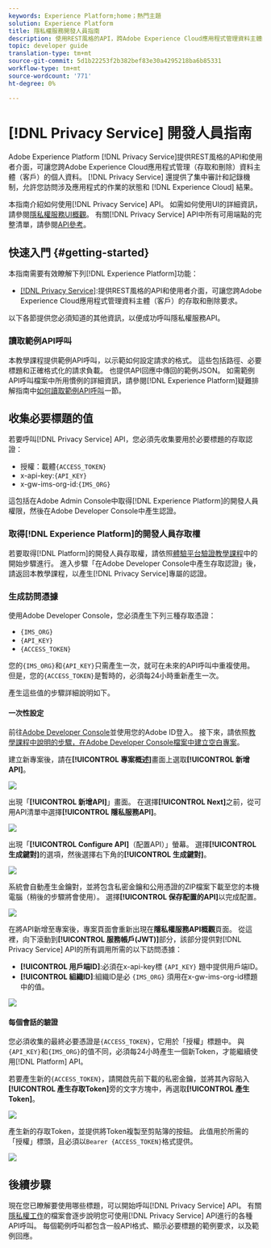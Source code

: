 ```yaml
---
keywords: Experience Platform;home；熱門主題
solution: Experience Platform
title: 隱私權服務開發人員指南
description: 使用REST風格的API，跨Adobe Experience Cloud應用程式管理資料主體的個人資料
topic: developer guide
translation-type: tm+mt
source-git-commit: 5d1b22253f2b382bef83e30a4295218ba6b85331
workflow-type: tm+mt
source-wordcount: '771'
ht-degree: 0%

---
```



# [!DNL Privacy Service] 開發人員指南

Adobe Experience Platform [!DNL Privacy Service]提供REST風格的API和使用者介面，可讓您跨Adobe Experience Cloud應用程式管理（存取和刪除）資料主體（客戶）的個人資料。 [!DNL Privacy Service] 還提供了集中審計和記錄機制，允許您訪問涉及應用程式的作業的狀態和 [!DNL Experience Cloud] 結果。

本指南介紹如何使用[!DNL Privacy Service] API。 如需如何使用UI的詳細資訊，請參閱[隱私權服務UI概觀](../ui/overview.md)。 有關[!DNL Privacy Service] API中所有可用端點的完整清單，請參閱[API參考](https://www.adobe.io/apis/experienceplatform/home/api-reference.html#!acpdr/swagger-specs/privacy-service.yaml)。

## 快速入門 {#getting-started}

本指南需要有效瞭解下列[!DNL Experience Platform]功能：

* [[!DNL Privacy Service]](../home.md):提供REST風格的API和使用者介面，可讓您跨Adobe Experience Cloud應用程式管理資料主體（客戶）的存取和刪除要求。

以下各節提供您必須知道的其他資訊，以便成功呼叫隱私權服務API。

### 讀取範例API呼叫

本教學課程提供範例API呼叫，以示範如何設定請求的格式。 這些包括路徑、必要標題和正確格式化的請求負載。 也提供API回應中傳回的範例JSON。 如需範例API呼叫檔案中所用慣例的詳細資訊，請參閱[!DNL Experience Platform]疑難排解指南中[如何讀取範例API呼叫](../../landing/troubleshooting.md)一節。

## 收集必要標題的值

若要呼叫[!DNL Privacy Service] API，您必須先收集要用於必要標題的存取認證：

* 授權：載體`{ACCESS_TOKEN}`
* x-api-key:`{API_KEY}`
* x-gw-ims-org-id:`{IMS_ORG}`

這包括在Adobe Admin Console中取得[!DNL Experience Platform]的開發人員權限，然後在Adobe Developer Console中產生認證。

### 取得[!DNL Experience Platform]的開發人員存取權

若要取得[!DNL Platform]的開發人員存取權，請依照[體驗平台驗證教學課程](https://www.adobe.com/go/platform-api-authentication-en)中的開始步驟進行。 進入步驟「在Adobe Developer Console中產生存取認證」後，請返回本教學課程，以產生[!DNL Privacy Service]專屬的認證。

### 生成訪問憑據

使用Adobe Developer Console，您必須產生下列三種存取憑證：

* `{IMS_ORG}`
* `{API_KEY}`
* `{ACCESS_TOKEN}`

您的`{IMS_ORG}`和`{API_KEY}`只需產生一次，就可在未來的API呼叫中重複使用。 但是，您的`{ACCESS_TOKEN}`是暫時的，必須每24小時重新產生一次。

產生這些值的步驟詳細說明如下。

#### 一次性設定

前往[Adobe Developer Console](https://www.adobe.com/go/devs_console_ui)並使用您的Adobe ID登入。 接下來，請依照[教學課程中說明的步驟，在Adobe Developer Console檔案中建立空白專案](https://www.adobe.io/apis/experienceplatform/console/docs.html#!AdobeDocs/adobeio-console/master/projects-empty.md)。

建立新專案後，請在&#x200B;**[!UICONTROL 專案概述]**&#x200B;畫面上選取&#x200B;**[!UICONTROL 新增API]**。

![](../images/api/getting-started/add-api-button.png)

出現「**[!UICONTROL 新增API]**」畫面。 在選擇&#x200B;**[!UICONTROL Next]**&#x200B;之前，從可用API清單中選擇&#x200B;**[!UICONTROL 隱私服務API]**。

![](../images/api/getting-started/add-privacy-service-api.png)

出現「**[!UICONTROL Configure API]**（配置API）」螢幕。 選擇&#x200B;**[!UICONTROL 生成鍵對]**&#x200B;的選項，然後選擇右下角的&#x200B;**[!UICONTROL 生成鍵對]**。

![](../images/api/getting-started/generate-key-pair.png)

系統會自動產生金鑰對，並將包含私密金鑰和公用憑證的ZIP檔案下載至您的本機電腦（稍後的步驟將會使用）。 選擇&#x200B;**[!UICONTROL 保存配置的API]**&#x200B;以完成配置。

![](../images/api/getting-started/key-pair-generated.png)

在將API新增至專案後，專案頁面會重新出現在&#x200B;**隱私權服務API概觀**&#x200B;頁面。 從這裡，向下滾動到&#x200B;**[!UICONTROL 服務帳戶(JWT)]**&#x200B;部分，該部分提供對[!DNL Privacy Service] API的所有調用所需的以下訪問憑據：

* **[!UICONTROL 用戶端ID]**:必須在x-api-key標 `{API_KEY}` 題中提供用戶端ID。
* **[!UICONTROL 組織ID]**:組織ID是必 `{IMS_ORG}` 須用在x-gw-ims-org-id標題中的值。

![](../images/api/getting-started/jwt-credentials.png)

#### 每個會話的驗證

您必須收集的最終必要憑證是`{ACCESS_TOKEN}`，它用於「授權」標題中。 與`{API_KEY}`和`{IMS_ORG}`的值不同，必須每24小時產生一個新Token，才能繼續使用[!DNL Platform] API。

若要產生新的`{ACCESS_TOKEN}`，請開啟先前下載的私密金鑰，並將其內容貼入&#x200B;**[!UICONTROL 產生存取Token]**&#x200B;旁的文字方塊中，再選取&#x200B;**[!UICONTROL 產生Token]**。

![](../images/api/getting-started/paste-private-key.png)

產生新的存取Token，並提供將Token複製至剪貼簿的按鈕。 此值用於所需的「授權」標頭，且必須以`Bearer {ACCESS_TOKEN}`格式提供。

![](../images/api/getting-started/generated-access-token.png)

## 後續步驟

現在您已瞭解要使用哪些標題，可以開始呼叫[!DNL Privacy Service] API。 有關[隱私權工作](privacy-jobs.md)的檔案會逐步說明您可使用[!DNL Privacy Service] API進行的各種API呼叫。 每個範例呼叫都包含一般API格式、顯示必要標題的範例要求，以及範例回應。
